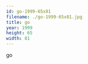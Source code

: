 ```yaml
---
id: go-1999-65x81
filename: ./go-1999-65x81.jpg
title: go
year: 1999
height: 65
width: 81
---
```


go

